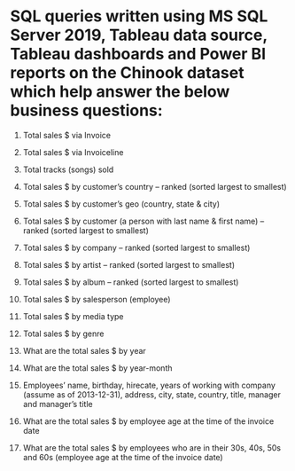 # SQL queries written using MS SQL Server 2019, Tableau data source, Tableau dashboards and Power BI reports on the Chinook dataset which help answer the below business questions:

1. Total sales $ via Invoice

2. Total sales $ via Invoiceline

3. Total tracks (songs) sold

4. Total sales $ by customer’s country – ranked (sorted largest to smallest)

5. Total sales $ by customer’s geo (country, state & city)

6. Total sales $ by customer (a person with last name & first name) – ranked (sorted largest to smallest)
 
7. Total sales $ by company – ranked (sorted largest to smallest)
 
8. Total sales $ by artist – ranked (sorted largest to smallest)

9. Total sales $ by album  – ranked (sorted largest to smallest)

10. Total sales $ by salesperson (employee)

11. Total sales $ by media type

12. Total sales $ by genre

13. What are the total sales $ by year

14. What are the total sales $ by year-month

15. Employees’ name, birthday, hirecate, years of working with company (assume as of 2013-12-31), address, city, state, country, title, manager and manager’s title

16. What are the total sales $ by employee age at the time of the invoice date
 
17. What are the total sales $ by employees who are in their 30s, 40s, 50s and 60s (employee age at the time of the invoice date)
